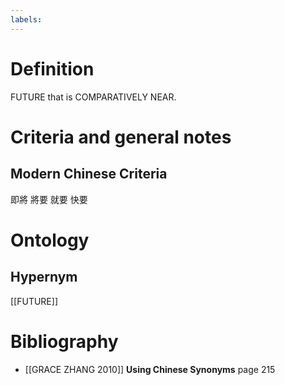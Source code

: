 ```yaml
---
labels: 
---
```


# Definition
FUTURE that is COMPARATIVELY NEAR.
# Criteria and general notes
## Modern Chinese Criteria
即將
將要
就要
快要
# Ontology

## Hypernym
[[FUTURE]]
# Bibliography
- [[GRACE ZHANG 2010]]
**Using Chinese Synonyms** page 215
